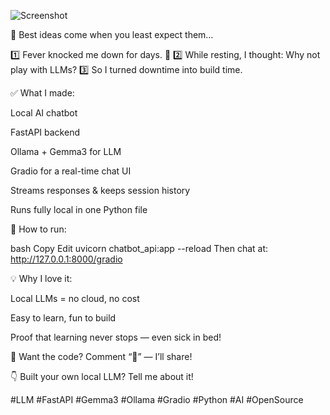 ![Screenshot](static/images/demo.png)

🌟 Best ideas come when you least expect them…

1️⃣ Fever knocked me down for days. 🤒
2️⃣ While resting, I thought: Why not play with LLMs?
3️⃣ So I turned downtime into build time.

✅ What I made:

Local AI chatbot

FastAPI backend

Ollama + Gemma3 for LLM

Gradio for a real-time chat UI

Streams responses & keeps session history

Runs fully local in one Python file

🚀 How to run:

bash
Copy
Edit
uvicorn chatbot_api:app --reload
Then chat at: http://127.0.0.1:8000/gradio

💡 Why I love it:

Local LLMs = no cloud, no cost

Easy to learn, fun to build

Proof that learning never stops — even sick in bed!

🔗 Want the code? Comment “🔗” — I’ll share!

👇 Built your own local LLM? Tell me about it!

#LLM #FastAPI #Gemma3 #Ollama #Gradio #Python #AI #OpenSource
